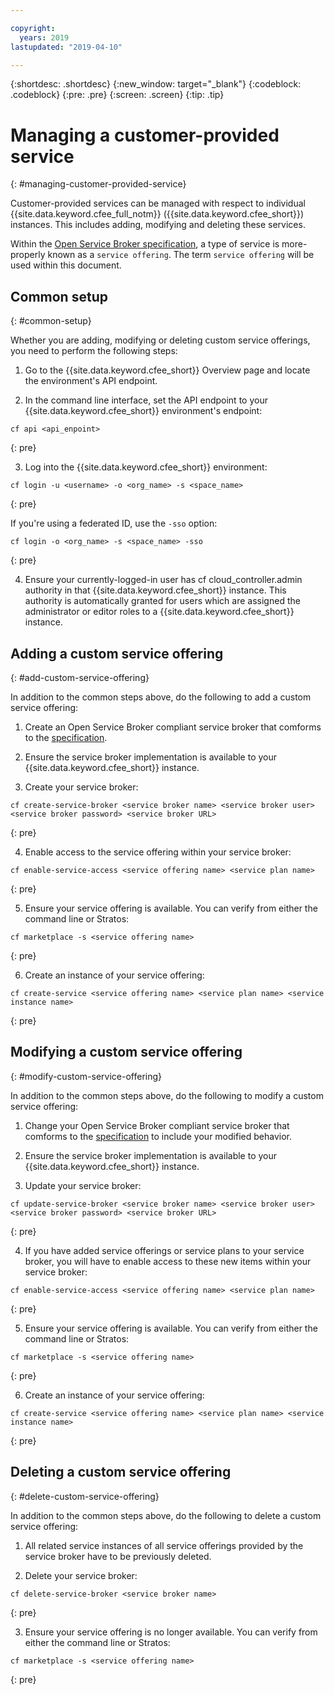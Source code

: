 ```yaml
---

copyright:
  years: 2019
lastupdated: "2019-04-10"

---
```


{:shortdesc: .shortdesc}
{:new_window: target="_blank"}
{:codeblock: .codeblock}
{:pre: .pre}
{:screen: .screen}
{:tip: .tip}

# Managing a customer-provided service
{: #managing-customer-provided-service}

Customer-provided services can be managed with respect to individual {{site.data.keyword.cfee_full_notm}} ({{site.data.keyword.cfee_short}}) instances. This includes adding, modifying and deleting these services. 

Within the [Open Service Broker specification](https://github.com/openservicebrokerapi/servicebroker), a type of service is more-properly known as a `service offering`. The term `service offering` will be used within this document.

## Common setup
{: #common-setup}

Whether you are adding, modifying or deleting custom service offerings, you need to perform the following steps:

1. Go to the {{site.data.keyword.cfee_short}} Overview page and locate the environment's API endpoint.

2. In the command line interface, set the API endpoint to your {{site.data.keyword.cfee_short}} environment's endpoint:

  ```
  cf api <api_enpoint>
  ```
  {: pre}

3. Log into the {{site.data.keyword.cfee_short}} environment:

  ```
  cf login -u <username> -o <org_name> -s <space_name>
  ```
  {: pre}

  If you're using a federated ID, use the `-sso` option:

  ```
  cf login -o <org_name> -s <space_name> -sso
  ```
  {: pre}
  
4. Ensure your currently-logged-in user has cf cloud_controller.admin authority in that {{site.data.keyword.cfee_short}} instance. This authority is automatically granted for users which are assigned the administrator or editor roles to a {{site.data.keyword.cfee_short}} instance.

## Adding a custom service offering
{: #add-custom-service-offering}

In addition to the common steps above, do the following to add a custom service offering:

1. Create an Open Service Broker compliant service broker that comforms to the [specification](https://github.com/openservicebrokerapi/servicebroker).

2. Ensure the service broker implementation is available to your {{site.data.keyword.cfee_short}} instance.

3. Create your service broker: 

  ```
  cf create-service-broker <service broker name> <service broker user> <service broker password> <service broker URL>
  ```
  {: pre}
  
4. Enable access to the service offering within your service broker: 

  ```
  cf enable-service-access <service offering name> <service plan name>
  ```
  {: pre}
  
5. Ensure your service offering is available. You can verify from either the command line or Stratos: 

  ```
  cf marketplace -s <service offering name>
  ```
  {: pre}
  
6. Create an instance of your service offering:

  ```
  cf create-service <service offering name> <service plan name> <service instance name>
  ```
  {: pre}


## Modifying a custom service offering
{: #modify-custom-service-offering}

In addition to the common steps above, do the following to modify a custom service offering:

1. Change your Open Service Broker compliant service broker that comforms to the [specification](https://github.com/openservicebrokerapi/servicebroker) to include your modified behavior.

2. Ensure the service broker implementation is available to your {{site.data.keyword.cfee_short}} instance.

3. Update your service broker: 

  ```
  cf update-service-broker <service broker name> <service broker user> <service broker password> <service broker URL>
  ```
  {: pre}
  
4. If you have added service offerings or service plans to your service broker, you will have to enable access to these new items within your service broker: 

  ```
  cf enable-service-access <service offering name> <service plan name>
  ```
  {: pre}
  
5. Ensure your service offering is available. You can verify from either the command line or Stratos: 

  ```
  cf marketplace -s <service offering name>
  ```
  {: pre}
  
6. Create an instance of your service offering:

  ```
  cf create-service <service offering name> <service plan name> <service instance name>
  ```
  {: pre}


## Deleting a custom service offering
{: #delete-custom-service-offering}

In addition to the common steps above, do the following to delete a custom service offering:

1. All related service instances of all service offerings provided by the service broker have to be previously deleted.

2. Delete your service broker: 

  ```
  cf delete-service-broker <service broker name>
  ```
  {: pre}
  
3. Ensure your service offering is no longer available. You can verify from either the command line or Stratos: 

  ```
  cf marketplace -s <service offering name>
  ```
  {: pre}
  
